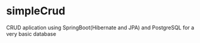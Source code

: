 # simpleCrud
CRUD aplication using SpringBoot(Hibernate and JPA) and PostgreSQL for a very basic database
